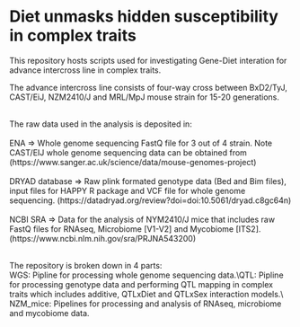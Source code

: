 <h1>Diet unmasks hidden susceptibility in complex traits</h1>
<p></p>
<p>This repository hosts scripts used for investigating Gene-Diet interation for advance intercross line in complex traits.</p>
<p>The advance intercross line consists of four-way cross between BxD2/TyJ, CAST/EiJ, NZM2410/J and MRL/MpJ mouse strain for 15-20 generations.</p>
<br>The raw data used in the analysis is deposited in:</br>
<br>ENA => Whole genome sequencing FastQ file for 3 out of 4 strain. Note CAST/EIJ whole genome sequencing data can be obtained from (https://www.sanger.ac.uk/science/data/mouse-genomes-project)</br>
<br>DRYAD database => Raw plink formated genotype data (Bed and Bim files), input files for HAPPY R package and VCF file for whole genome sequencing. (https://datadryad.org/review?doi=doi:10.5061/dryad.c8gc64n) </br> 
<br>NCBI SRA => Data for the analysis of NYM2410/J mice that includes raw FastQ files for RNAseq, Microbiome [V1-V2] and Mycobiome [ITS2]. (https://www.ncbi.nlm.nih.gov/sra/PRJNA543200) </br>
<p></p><br>The repository is broken down in 4 parts:</br>
WGS: Pipline for processing whole genome sequencing data.\QTL: Pipline for processing genotype data and performing QTL mapping in complex traits which includes additive, QTLxDiet and QTLxSex interaction models.\
NZM_mice: Pipelines for processing and analysis of RNAseq, microbiome and mycobiome data.
